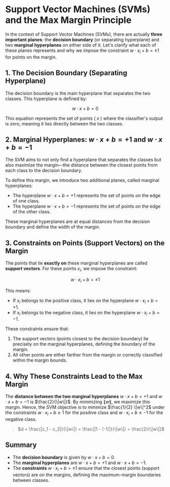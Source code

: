 # Support Vector Machines (SVMs) and the Max Margin Principle

In the context of Support Vector Machines (SVMs), there are actually **three important planes**: the **decision boundary** (or separating hyperplane) and two **marginal hyperplanes** on either side of it. Let's clarify what each of these planes represents and why we impose the constraint $w \cdot x_i + b = \pm 1$ for points on the margin.

## 1. The Decision Boundary (Separating Hyperplane)

The decision boundary is the main hyperplane that separates the two classes. This hyperplane is defined by:

$$w \cdot x + b = 0$$

This equation represents the set of points \( x \) where the classifier's output is zero, meaning it lies directly between the two classes.

## 2. Marginal Hyperplanes: $w \cdot x + b = +1$ and $w \cdot x + b = -1$

The SVM aims to not only find a hyperplane that separates the classes but also maximize the margin—the distance between the closest points from each class to the decision boundary.

To define this margin, we introduce two additional planes, called marginal hyperplanes:

- The hyperplane $w \cdot x + b = +1$ represents the set of points on the edge of one class.
- The hyperplane $w \cdot x + b = -1$ represents the set of points on the edge of the other class.

These marginal hyperplanes are at equal distances from the decision boundary and define the width of the margin.

## 3. Constraints on Points (Support Vectors) on the Margin

The points that lie **exactly on** these marginal hyperplanes are called **support vectors**. For these points $x_i$, we impose the constraint:

$$w \cdot x_i + b = \pm 1$$

This means:
- If $x_i$ belongs to the positive class, it lies on the hyperplane $w \cdot x_i + b = +1$.
- If $x_i$ belongs to the negative class, it lies on the hyperplane $w \cdot x_i + b = -1$.

These constraints ensure that:
1. The support vectors (points closest to the decision boundary) lie precisely on the marginal hyperplanes, defining the boundary of the margin.
2. All other points are either farther from the margin or correctly classified within the margin bounds.

## 4. Why These Constraints Lead to the Max Margin

The **distance between the two marginal hyperplanes** $w \cdot x + b = +1$ and $w \cdot x + b = -1$ is $\frac{2}{\|w\|}$. By minimizing $\|w\|$, we maximize this margin. Hence, the SVM objective is to minimize $\frac{1}{2} \|w\|^2$ under the constraints $w \cdot x_i + b \geq 1$ for the positive class and $w \cdot x_i + b \leq -1$ for the negative class.

> $d = \frac{|c_1 - c_2|}{\|w\|} =  \frac{|1 - (-1)|}{\|w\|} = \frac{2}{\|w\|}$

## Summary

- The **decision boundary** is given by $w \cdot x + b = 0$.
- The **marginal hyperplanes** are $w \cdot x + b = +1$ and $w \cdot x + b = -1$.
- The **constraints** $w \cdot x_i + b = \pm 1$ ensure that the closest points (support vectors) are on the margins, defining the maximum-margin boundaries between classes.

